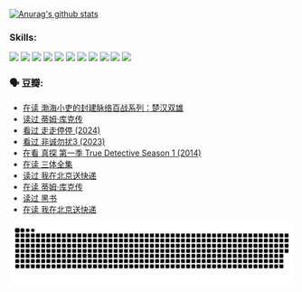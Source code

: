 
[![Anurag's github stats](https://github-readme-stats.vercel.app/api?username=w940853815)](https://github.com/anuraghazra/github-readme-stats)

### Skills:

<code><img height="32" src="https://cdn.jsdelivr.net/npm/simple-icons@v5/icons/python.svg"></code>
<code><img height="32" src="https://cdn.jsdelivr.net/npm/simple-icons@v5/icons/javascript.svg"></code>
<code><img height="32" src="https://cdn.jsdelivr.net/npm/simple-icons@v5/icons/django.svg"></code>
<code><img height="32" src="https://cdn.jsdelivr.net/npm/simple-icons@v5/icons/flask.svg"></code>
<code><img height="32" src="https://cdn.jsdelivr.net/npm/simple-icons@v5/icons/vuetify.svg"></code>
<code><img height="32" src="https://cdn.jsdelivr.net/npm/simple-icons@v5/icons/git.svg"></code>
<code><img height="32" src="https://cdn.jsdelivr.net/npm/simple-icons@v5/icons/docker.svg"></code>
<code><img height="32" src="https://cdn.jsdelivr.net/npm/simple-icons@v5/icons/postgresql.svg"></code>
<code><img height="32" src="https://cdn.jsdelivr.net/npm/simple-icons@v5/icons/elasticsearch.svg"></code>
<code><img height="32" src="https://cdn.jsdelivr.net/npm/simple-icons@v5/icons/macos.svg"></code>
<code><img height="32" src="https://cdn.jsdelivr.net/npm/simple-icons@v5/icons/linux.svg"></code>

### 🗣 豆瓣:

<!-- DOUBAN-ACTIVITIES:START -->
- [在读 渤海小吏的封建脉络百战系列：楚汉双雄](https://www.douban.com/people/136069238/status/4700950146/?_i=25049004)
- [读过 蒂姆·库克传](https://www.douban.com/people/136069238/status/4700949869/?_i=25049004)
- [看过 走走停停‎ (2024)](https://www.douban.com/people/136069238/status/4684430230/?_i=25049004)
- [看过 非诚勿扰3‎ (2023)](https://www.douban.com/people/136069238/status/4676324100/?_i=25049004)
- [在看 真探 第一季 True Detective Season 1‎ (2014)](https://www.douban.com/people/136069238/status/4673382852/?_i=25049004)
- [在读 三体全集](https://www.douban.com/people/136069238/status/4672842521/?_i=25049004)
- [读过 我在北京送快递](https://www.douban.com/people/136069238/status/4672842036/?_i=25049004)
- [在读 蒂姆·库克传](https://www.douban.com/people/136069238/status/4663517053/?_i=25049004)
- [读过 黑书](https://www.douban.com/people/136069238/status/4663516022/?_i=25049004)
- [在读 我在北京送快递](https://www.douban.com/people/136069238/status/4658098365/?_i=25049004)
<!-- DOUBAN-ACTIVITIES:END -->


![Snake animation](https://raw.githubusercontent.com/w940853815/w940853815/output/github-contribution-grid-snake.svg)

<!--
**w940853815/w940853815** is a ✨ _special_ ✨ repository because its `README.md` (this file) appears on your GitHub profile.

Here are some ideas to get you started:

- 🔭 I’m currently working on ...
- 🌱 I’m currently learning ...
- 👯 I’m looking to collaborate on ...
- 🤔 I’m looking for help with ...
- 💬 Ask me about ...
- 📫 How to reach me: ...
- 😄 Pronouns: ...
- ⚡ Fun fact: ...
-->
